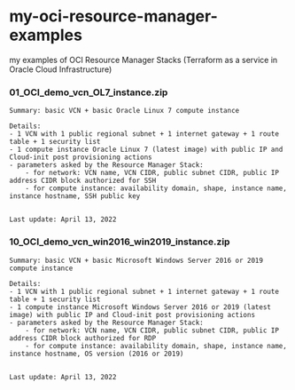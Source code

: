 # my-oci-resource-manager-examples

my examples of OCI Resource Manager Stacks (Terraform as a service in Oracle Cloud Infrastructure)

### 01_OCI_demo_vcn_OL7_instance.zip

```
Summary: basic VCN + basic Oracle Linux 7 compute instance

Details:
- 1 VCN with 1 public regional subnet + 1 internet gateway + 1 route table + 1 security list
- 1 compute instance Oracle Linux 7 (latest image) with public IP and Cloud-init post provisioning actions
- parameters asked by the Resource Manager Stack:
    - for network: VCN name, VCN CIDR, public subnet CIDR, public IP address CIDR block authorized for SSH
    - for compute instance: availability domain, shape, instance name, instance hostname, SSH public key


Last update: April 13, 2022
```

### 10_OCI_demo_vcn_win2016_win2019_instance.zip

```
Summary: basic VCN + basic Microsoft Windows Server 2016 or 2019 compute instance

Details:
- 1 VCN with 1 public regional subnet + 1 internet gateway + 1 route table + 1 security list
- 1 compute instance Microsoft Windows Server 2016 or 2019 (latest image) with public IP and Cloud-init post provisioning actions
- parameters asked by the Resource Manager Stack:
    - for network: VCN name, VCN CIDR, public subnet CIDR, public IP address CIDR block authorized for RDP
    - for compute instance: availability domain, shape, instance name, instance hostname, OS version (2016 or 2019)


Last update: April 13, 2022
```
